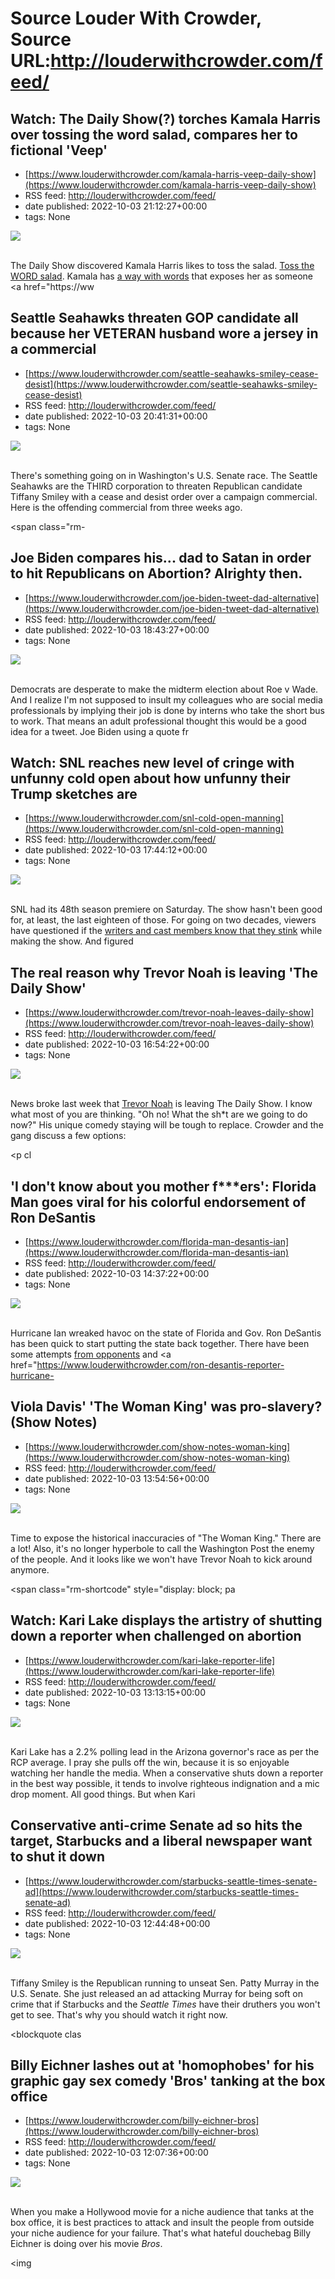 # Source Louder With Crowder, Source URL:http://louderwithcrowder.com/feed/

## Watch: The Daily Show(?) torches Kamala Harris over tossing the word salad, compares her to fictional 'Veep'
 - [https://www.louderwithcrowder.com/kamala-harris-veep-daily-show](https://www.louderwithcrowder.com/kamala-harris-veep-daily-show)
 - RSS feed: http://louderwithcrowder.com/feed/
 - date published: 2022-10-03 21:12:27+00:00
 - tags: None

<img src="https://www.louderwithcrowder.com/media-library/image.png?id=31856916&amp;width=1245&amp;height=700&amp;coordinates=0%2C0%2C0%2C118" /><br /><br /><p>The Daily Show discovered Kamala Harris likes to toss the salad. <a href="https://www.louderwithcrowder.com/kamal-harris-mail-in-voting" target="_blank">Toss the WORD salad</a>. Kamala has <a href="https://www.louderwithcrowder.com/kamala-harris-joy-reid" target="_blank">a way with words</a> that exposes her as someone <a href="https://ww

## Seattle Seahawks threaten GOP candidate all because her VETERAN husband wore a jersey in a commercial
 - [https://www.louderwithcrowder.com/seattle-seahawks-smiley-cease-desist](https://www.louderwithcrowder.com/seattle-seahawks-smiley-cease-desist)
 - RSS feed: http://louderwithcrowder.com/feed/
 - date published: 2022-10-03 20:41:31+00:00
 - tags: None

<img src="https://www.louderwithcrowder.com/media-library/image.jpg?id=31856797&amp;width=1200&amp;height=600&amp;coordinates=0%2C0%2C0%2C198" /><br /><br /><p>There's something going on in Washington's U.S. Senate race. The Seattle Seahawks are the THIRD corporation to threaten Republican candidate Tiffany Smiley with a cease and desist order over a campaign commercial. Here is the offending commercial from three weeks ago.</p><p class="shortcode-media shortcode-media-youtube">
<span class="rm-

## Joe Biden compares his... dad to Satan in order to hit Republicans on Abortion? Alrighty then.
 - [https://www.louderwithcrowder.com/joe-biden-tweet-dad-alternative](https://www.louderwithcrowder.com/joe-biden-tweet-dad-alternative)
 - RSS feed: http://louderwithcrowder.com/feed/
 - date published: 2022-10-03 18:43:27+00:00
 - tags: None

<img src="https://www.louderwithcrowder.com/media-library/image.png?id=31856342&amp;width=1200&amp;height=600&amp;coordinates=0%2C0%2C0%2C242" /><br /><br /><p>Democrats are desperate to make the midterm election about Roe v Wade. And I realize I'm not supposed to insult my colleagues who are social media professionals by implying their job is done by interns who take the short bus to work. That means an adult professional thought this would be a good idea for a tweet. Joe Biden using a quote fr

## Watch: SNL reaches new level of cringe with unfunny cold open about how unfunny their Trump sketches are
 - [https://www.louderwithcrowder.com/snl-cold-open-manning](https://www.louderwithcrowder.com/snl-cold-open-manning)
 - RSS feed: http://louderwithcrowder.com/feed/
 - date published: 2022-10-03 17:44:12+00:00
 - tags: None

<img src="https://www.louderwithcrowder.com/media-library/image.png?id=31856036&amp;width=1200&amp;height=600&amp;coordinates=0%2C0%2C0%2C198" /><br /><br /><p>SNL had its 48th season premiere on Saturday. The show hasn't been good for, at least, the last eighteen of those. For going on two decades, viewers have questioned if the <a href="https://www.louderwithcrowder.com/rob-schneider-snl-over" target="_blank">writers and cast members know that they stink</a> while making the show. And figured 

## The real reason why Trevor Noah is leaving 'The Daily Show'
 - [https://www.louderwithcrowder.com/trevor-noah-leaves-daily-show](https://www.louderwithcrowder.com/trevor-noah-leaves-daily-show)
 - RSS feed: http://louderwithcrowder.com/feed/
 - date published: 2022-10-03 16:54:22+00:00
 - tags: None

<img src="https://www.louderwithcrowder.com/media-library/image.png?id=31855847&amp;width=1200&amp;height=600&amp;coordinates=0%2C0%2C0%2C298" /><br /><br /><p>News broke last week that <a href="https://www.louderwithcrowder.com/search/?q=trevor+noah" target="_blank">Trevor Noah</a> is leaving The Daily Show. I know what most of you are thinking. "Oh no! What the sh*t are we going to do now?" His unique comedy staying will be tough to replace. Crowder and the gang discuss a few options:</p><p cl

## 'I don't know about you mother f***ers': Florida Man goes viral for his colorful endorsement of Ron DeSantis
 - [https://www.louderwithcrowder.com/florida-man-desantis-ian](https://www.louderwithcrowder.com/florida-man-desantis-ian)
 - RSS feed: http://louderwithcrowder.com/feed/
 - date published: 2022-10-03 14:37:22+00:00
 - tags: None

<img src="https://www.louderwithcrowder.com/media-library/image.png?id=31855186&amp;width=1200&amp;height=600&amp;coordinates=0%2C0%2C0%2C429" /><br /><br /><p>Hurricane Ian wreaked havoc on the state of Florida and Gov. Ron DeSantis has been quick to start putting the state back together. There have been some attempts <a href="https://www.louderwithcrowder.com/ron-desantis-looting" target="_blank">from opponents</a> and <a href="https://www.louderwithcrowder.com/ron-desantis-reporter-hurricane-

## Viola Davis' 'The Woman King' was pro-slavery? (Show Notes)
 - [https://www.louderwithcrowder.com/show-notes-woman-king](https://www.louderwithcrowder.com/show-notes-woman-king)
 - RSS feed: http://louderwithcrowder.com/feed/
 - date published: 2022-10-03 13:54:56+00:00
 - tags: None

<img src="https://www.louderwithcrowder.com/media-library/image.jpg?id=31855034&amp;width=1200&amp;height=600&amp;coordinates=0%2C0%2C0%2C120" /><br /><br /><p>Time to expose the historical inaccuracies of "The Woman King." There are a lot! Also, it's no longer hyperbole to call the Washington Post the enemy of the people. And it looks like we won't have Trevor Noah to kick around anymore.</p><p class="shortcode-media shortcode-media-youtube">
<span class="rm-shortcode" style="display: block; pa

## Watch: Kari Lake displays the artistry of shutting down a reporter when challenged on abortion
 - [https://www.louderwithcrowder.com/kari-lake-reporter-life](https://www.louderwithcrowder.com/kari-lake-reporter-life)
 - RSS feed: http://louderwithcrowder.com/feed/
 - date published: 2022-10-03 13:13:15+00:00
 - tags: None

<img src="https://www.louderwithcrowder.com/media-library/image.png?id=31854840&amp;width=1200&amp;height=600&amp;coordinates=0%2C0%2C0%2C200" /><br /><br /><p>Kari Lake has a 2.2% polling lead in the Arizona governor's race as per the RCP average. I pray she pulls off the win, because it is so enjoyable watching her handle the media. When a conservative shuts down a reporter in the best way possible, it tends to involve righteous indignation and a mic drop moment. All good things. But when Kari

## Conservative anti-crime Senate ad so hits the target, Starbucks and a liberal newspaper want to shut it down
 - [https://www.louderwithcrowder.com/starbucks-seattle-times-senate-ad](https://www.louderwithcrowder.com/starbucks-seattle-times-senate-ad)
 - RSS feed: http://louderwithcrowder.com/feed/
 - date published: 2022-10-03 12:44:48+00:00
 - tags: None

<img src="https://www.louderwithcrowder.com/media-library/image.png?id=31854731&amp;width=1200&amp;height=600&amp;coordinates=0%2C0%2C0%2C383" /><br /><br /><p>Tiffany Smiley is the Republican running to unseat Sen. Patty Murray in the U.S. Senate. She just released an ad attacking Murray for being soft on crime that if Starbucks and the <em>Seattle Times</em> have their druthers you won't get to see. That's why you should watch it right now.</p><div class="rm-embed embed-media"><blockquote clas

## Billy Eichner lashes out at 'homophobes' for his graphic gay sex comedy 'Bros' tanking at the box office
 - [https://www.louderwithcrowder.com/billy-eichner-bros](https://www.louderwithcrowder.com/billy-eichner-bros)
 - RSS feed: http://louderwithcrowder.com/feed/
 - date published: 2022-10-03 12:07:36+00:00
 - tags: None

<img src="https://www.louderwithcrowder.com/media-library/image.jpg?id=31854619&amp;width=1200&amp;height=600&amp;coordinates=0%2C64%2C0%2C134" /><br /><br /><p>When you make a Hollywood movie for a niche audience that tanks at the box office, it is best practices to attack and insult the people from outside your niche audience for your failure. That's what hateful douchebag Billy Eichner is doing over his movie <em>Bros</em>.</p><p class="shortcode-media shortcode-media-rebelmouse-image">
<img 
